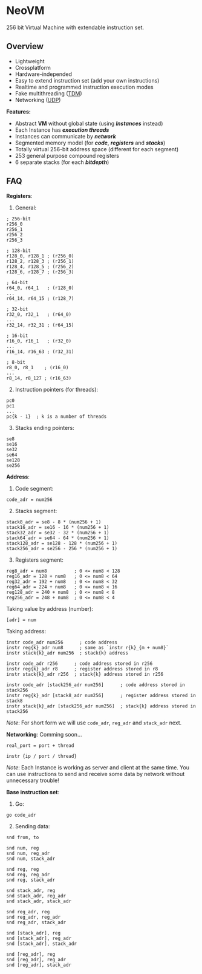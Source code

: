 # NeoVM

256 bit Virtual Machine with extendable instruction set.

## Overview
- Lightweight
- Crossplatform
- Hardware-independed
- Easy to extend instruction set (add your own instructions)
- Realtime and programmed instruction execution modes
- Fake multithreading ([TDM](https://en.wikipedia.org/wiki/Time-division_multiplexing))
- Networking ([UDP](https://en.wikipedia.org/wiki/User_Datagram_Protocol))


**Features:**
- Abstract **VM** without global state (using ***Instances*** instead)
- Each Instance has ***execution threads***
- Instances can communicate by ***network***
- Segmented memory model (for ***code***, ***registers*** and ***stacks***)
- Totally virtual 256-bit address space (different for each segment)
- 253 general purpose compound registers
- 6 separate stacks (for each ***bitdepth***)

## FAQ
**Registers**:
1. General:
```
; 256-bit
r256_0
r256_1
r256_2
r256_3
```
```
; 128-bit
r128_0, r128_1 ; (r256_0)
r128_2, r128_3 ; (r256_1)
r128_4, r128_5 ; (r256_2)
r128_6, r128_7 ; (r256_3)
```
```
; 64-bit
r64_0, r64_1   ; (r128_0)
...
r64_14, r64_15 ; (r128_7)
```
```
; 32-bit
r32_0, r32_1   ; (r64_0)
...
r32_14, r32_31 ; (r64_15)
```
```
; 16-bit
r16_0, r16_1   ; (r32_0)
...
r16_14, r16_63 ; (r32_31)
```
```
; 8-bit
r8_0, r8_1    ; (r16_0)
...
r8_14, r8_127 ; (r16_63)
```
2. Instruction pointers (for threads):
```
pc0
pc1
...
pc{k - 1}  ; k is a number of threads
```
3. Stacks ending pointers:
```
se8
se16
se32
se64
se128
se256
```

**Address**:
1. Code segment:
```
code_adr = num256
```
2. Stacks segment:
```
stack8_adr = se8 - 8 * (num256 + 1)
stack16_adr = se16 - 16 * (num256 + 1)
stack32_adr = se32 - 32 * (num256 + 1)
stack64_adr = se64 - 64 * (num256 + 1)
stack128_adr = se128 - 128 * (num256 + 1)
stack256_adr = se256 - 256 * (num256 + 1)
```
3. Registers segment:
```
reg8_adr = num8          ; 0 <= num8 < 128
reg16_adr = 128 + num8   ; 0 <= num8 < 64
reg32_adr = 192 + num8   ; 0 <= num8 < 32
reg64_adr = 224 + num8   ; 0 <= num8 < 16
reg128_adr = 240 + num8  ; 0 <= num8 < 8
reg256_adr = 248 + num8  ; 0 <= num8 < 4
```

Taking value by address (number):
```
[adr] = num
```

Taking address:
```
instr code_adr num256      ; code address
instr reg{k}_adr num8      ; same as `instr r{k}_{m + num8}`
instr stack{k}_adr num256  ; stack{k} address
```

```
instr code_adr r256      ; code address stored in r256
instr reg{k}_adr r8      ; register address stored in r8
instr stack{k}_adr r256  ; stack{k} address stored in r256
```
```
instr code_adr [stack256_adr num256]      ; code address stored in stack256
instr reg{k}_adr [stack8_adr num256]      ; register address stored in stack8
instr stack{k}_adr [stack256_adr num256]  ; stack{k} address stored in stack256
```

*Note*: For short form we will use `code_adr`, `reg_adr` and `stack_adr` next.

**Networking**:
Comming soon...
```
real_port = port + thread
```
```
instr {ip / port / thread}
```

*Note*: Each Instance is working as server and client at the same time. You can use instructions to send and receive some data by network without unnecessary trouble!

**Base instruction set**:

1. Go:
```
go code_adr
```

2. Sending data:
```
snd from, to
```
```
snd num, reg
snd num, reg_adr
snd num, stack_adr

snd reg, reg
snd reg, reg_adr
snd reg, stack_adr

snd stack_adr, reg
snd stack_adr, reg_adr
snd stack_adr, stack_adr

snd reg_adr, reg
snd reg_adr, reg_adr
snd reg_adr, stack_adr

snd [stack_adr], reg
snd [stack_adr], reg_adr
snd [stack_adr], stack_adr

snd [reg_adr], reg
snd [reg_adr], reg_adr
snd [reg_adr], stack_adr
```